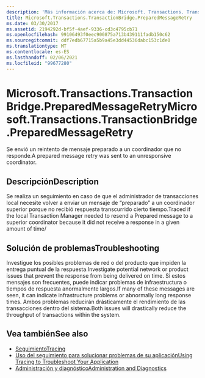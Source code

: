 ```yaml
---
description: 'Más información acerca de: Microsoft. Transactions. TransactionBridge. PreparedMessageRetry'
title: Microsoft.Transactions.TransactionBridge.PreparedMessageRetry
ms.date: 03/30/2017
ms.assetid: 2194292d-bf5f-4aef-9336-cd3c4795cb71
ms.openlocfilehash: 99106493f0eec900875a713b439111fadb150c62
ms.sourcegitcommit: ddf7edb67715a5b9a45e3dd44536dabc153c1de0
ms.translationtype: MT
ms.contentlocale: es-ES
ms.lasthandoff: 02/06/2021
ms.locfileid: "99677280"
---
```

# <a name="microsofttransactionstransactionbridgepreparedmessageretry"></a><span data-ttu-id="946e8-103">Microsoft.Transactions.TransactionBridge.PreparedMessageRetry</span><span class="sxs-lookup"><span data-stu-id="946e8-103">Microsoft.Transactions.TransactionBridge.PreparedMessageRetry</span></span>

<span data-ttu-id="946e8-104">Se envió un reintento de mensaje preparado a un coordinador que no responde.</span><span class="sxs-lookup"><span data-stu-id="946e8-104">A prepared message retry was sent to an unresponsive coordinator.</span></span>  
  
## <a name="description"></a><span data-ttu-id="946e8-105">Descripción</span><span class="sxs-lookup"><span data-stu-id="946e8-105">Description</span></span>  

 <span data-ttu-id="946e8-106">Se realiza un seguimiento en caso de que el administrador de transacciones local necesite volver a enviar un mensaje de “preparado” a un coordinador superior porque no recibió respuesta transcurrido cierto tiempo.</span><span class="sxs-lookup"><span data-stu-id="946e8-106">Traced if the local Transaction Manager needed to resend a Prepared message to a superior coordinator because it did not receive a response in a given amount of time/</span></span>  
  
## <a name="troubleshooting"></a><span data-ttu-id="946e8-107">Solución de problemas</span><span class="sxs-lookup"><span data-stu-id="946e8-107">Troubleshooting</span></span>  

 <span data-ttu-id="946e8-108">Investigue los posibles problemas de red o del producto que impiden la entrega puntual de la respuesta.</span><span class="sxs-lookup"><span data-stu-id="946e8-108">Investigate potential network or product issues that prevent the response from being delivered on time.</span></span>  <span data-ttu-id="946e8-109">Si estos mensajes son frecuentes, puede indicar problemas de infraestructura o tiempos de respuesta anormalmente largos.</span><span class="sxs-lookup"><span data-stu-id="946e8-109">If many of these messages are seen, it can indicate infrastructure problems or abnormally long response times.</span></span> <span data-ttu-id="946e8-110">Ambos problemas reducirán drásticamente el rendimiento de las transacciones dentro del sistema.</span><span class="sxs-lookup"><span data-stu-id="946e8-110">Both issues will drastically reduce the throughput of transactions within the system.</span></span>  
  
## <a name="see-also"></a><span data-ttu-id="946e8-111">Vea también</span><span class="sxs-lookup"><span data-stu-id="946e8-111">See also</span></span>

- [<span data-ttu-id="946e8-112">Seguimiento</span><span class="sxs-lookup"><span data-stu-id="946e8-112">Tracing</span></span>](index.md)
- [<span data-ttu-id="946e8-113">Uso del seguimiento para solucionar problemas de su aplicación</span><span class="sxs-lookup"><span data-stu-id="946e8-113">Using Tracing to Troubleshoot Your Application</span></span>](using-tracing-to-troubleshoot-your-application.md)
- [<span data-ttu-id="946e8-114">Administración y diagnóstico</span><span class="sxs-lookup"><span data-stu-id="946e8-114">Administration and Diagnostics</span></span>](../index.md)

